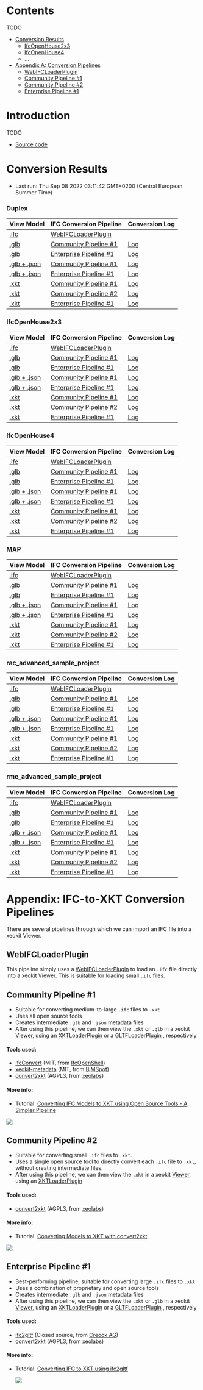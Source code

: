 # Contents

TODO

- [Conversion Results](#conversion-results)
    + [IfcOpenHouse2x3](#ifcopenhouse2x3)
    + [IfcOpenHouse4](#ifcopenhouse4)
    + ...
- [Appendix A: Conversion Pipelines](#conversion-results)
    * [WebIFCLoaderPlugin](#webifcloaderplugin)
    * [Community Pipeline #1](#community-pipeline--1)
    * [Community Pipeline #2](#community-pipeline--2)
    * [Enterprise Pipeline #1](#enterprise-pipeline--1)

# Introduction

TODO
* [Source code](https://github.com/xeokit/xeokit-pipeline)


# Conversion Results


* Last run: Thu Sep 08 2022 03:11:42 GMT+0200 (Central European Summer Time)


### Duplex


| View Model | IFC Conversion Pipeline | Conversion Log |
| --- | --- | --- |
| [.ifc](viewModel.html?src=converted/Duplex/model.ifc) | [WebIFCLoaderPlugin](https://xeokit.github.io/xeokit-sdk/docs/class/src/plugins/WebIFCLoaderPlugin/WebIFCLoaderPlugin.js~WebIFCLoaderPlugin.html) | |
| [.glb](viewModel.html?src=converted/Duplex/community1/model.glb) | [Community Pipeline #1](#community-pipeline-1) | [Log](converted/Duplex/community1/log.txt) |
| [.glb](viewModel.html?src=converted/Duplex/enterprise1/model.glb) | [Enterprise Pipeline #1](#enterprise-pipeline-1) | [Log](converted/Duplex/enterprise1/log.txt) |
| [.glb + .json](viewModel.html?src=converted/Duplex/community1/model.glb&metaModelSrc=converted/Duplex/community1/model.json) | [Community Pipeline #1](#community-pipeline-1)  | [Log](converted/Duplex/community1/log.txt) |
| [.glb + .json](viewModel.html?src=converted/Duplex/enterprise1/model.glb&metaModelSrc=converted/Duplex/enterprise1/model.json) | [Enterprise Pipeline #1](#enterprise-pipeline-1)  | [Log](converted/Duplex/enterprise1/log.txt) |
| [.xkt](viewModel.html?src=converted/Duplex/community1/model.xkt) | [Community Pipeline #1](#community-pipeline-1) | [Log](converted/Duplex/community1/log.txt) |
| [.xkt](viewModel.html?src=converted/Duplex/community2/model.xkt) | [Community Pipeline #2](#community-pipeline-2) | [Log](converted/Duplex/community2/log.txt) |
| [.xkt](viewModel.html?src=converted/Duplex/enterprise1/model.xkt)| [Enterprise Pipeline #1](#enterprise-pipeline-1) | [Log](converted/Duplex/enterprise1/log.txt) |

### IfcOpenHouse2x3


| View Model | IFC Conversion Pipeline | Conversion Log |
| --- | --- | --- |
| [.ifc](viewModel.html?src=converted/IfcOpenHouse2x3/model.ifc) | [WebIFCLoaderPlugin](https://xeokit.github.io/xeokit-sdk/docs/class/src/plugins/WebIFCLoaderPlugin/WebIFCLoaderPlugin.js~WebIFCLoaderPlugin.html) | |
| [.glb](viewModel.html?src=converted/IfcOpenHouse2x3/community1/model.glb) | [Community Pipeline #1](#community-pipeline-1) | [Log](converted/IfcOpenHouse2x3/community1/log.txt) |
| [.glb](viewModel.html?src=converted/IfcOpenHouse2x3/enterprise1/model.glb) | [Enterprise Pipeline #1](#enterprise-pipeline-1) | [Log](converted/IfcOpenHouse2x3/enterprise1/log.txt) |
| [.glb + .json](viewModel.html?src=converted/IfcOpenHouse2x3/community1/model.glb&metaModelSrc=converted/IfcOpenHouse2x3/community1/model.json) | [Community Pipeline #1](#community-pipeline-1)  | [Log](converted/IfcOpenHouse2x3/community1/log.txt) |
| [.glb + .json](viewModel.html?src=converted/IfcOpenHouse2x3/enterprise1/model.glb&metaModelSrc=converted/IfcOpenHouse2x3/enterprise1/model.json) | [Enterprise Pipeline #1](#enterprise-pipeline-1)  | [Log](converted/IfcOpenHouse2x3/enterprise1/log.txt) |
| [.xkt](viewModel.html?src=converted/IfcOpenHouse2x3/community1/model.xkt) | [Community Pipeline #1](#community-pipeline-1) | [Log](converted/IfcOpenHouse2x3/community1/log.txt) |
| [.xkt](viewModel.html?src=converted/IfcOpenHouse2x3/community2/model.xkt) | [Community Pipeline #2](#community-pipeline-2) | [Log](converted/IfcOpenHouse2x3/community2/log.txt) |
| [.xkt](viewModel.html?src=converted/IfcOpenHouse2x3/enterprise1/model.xkt)| [Enterprise Pipeline #1](#enterprise-pipeline-1) | [Log](converted/IfcOpenHouse2x3/enterprise1/log.txt) |

### IfcOpenHouse4


| View Model | IFC Conversion Pipeline | Conversion Log |
| --- | --- | --- |
| [.ifc](viewModel.html?src=converted/IfcOpenHouse4/model.ifc) | [WebIFCLoaderPlugin](https://xeokit.github.io/xeokit-sdk/docs/class/src/plugins/WebIFCLoaderPlugin/WebIFCLoaderPlugin.js~WebIFCLoaderPlugin.html) | |
| [.glb](viewModel.html?src=converted/IfcOpenHouse4/community1/model.glb) | [Community Pipeline #1](#community-pipeline-1) | [Log](converted/IfcOpenHouse4/community1/log.txt) |
| [.glb](viewModel.html?src=converted/IfcOpenHouse4/enterprise1/model.glb) | [Enterprise Pipeline #1](#enterprise-pipeline-1) | [Log](converted/IfcOpenHouse4/enterprise1/log.txt) |
| [.glb + .json](viewModel.html?src=converted/IfcOpenHouse4/community1/model.glb&metaModelSrc=converted/IfcOpenHouse4/community1/model.json) | [Community Pipeline #1](#community-pipeline-1)  | [Log](converted/IfcOpenHouse4/community1/log.txt) |
| [.glb + .json](viewModel.html?src=converted/IfcOpenHouse4/enterprise1/model.glb&metaModelSrc=converted/IfcOpenHouse4/enterprise1/model.json) | [Enterprise Pipeline #1](#enterprise-pipeline-1)  | [Log](converted/IfcOpenHouse4/enterprise1/log.txt) |
| [.xkt](viewModel.html?src=converted/IfcOpenHouse4/community1/model.xkt) | [Community Pipeline #1](#community-pipeline-1) | [Log](converted/IfcOpenHouse4/community1/log.txt) |
| [.xkt](viewModel.html?src=converted/IfcOpenHouse4/community2/model.xkt) | [Community Pipeline #2](#community-pipeline-2) | [Log](converted/IfcOpenHouse4/community2/log.txt) |
| [.xkt](viewModel.html?src=converted/IfcOpenHouse4/enterprise1/model.xkt)| [Enterprise Pipeline #1](#enterprise-pipeline-1) | [Log](converted/IfcOpenHouse4/enterprise1/log.txt) |

### MAP


| View Model | IFC Conversion Pipeline | Conversion Log |
| --- | --- | --- |
| [.ifc](viewModel.html?src=converted/MAP/model.ifc) | [WebIFCLoaderPlugin](https://xeokit.github.io/xeokit-sdk/docs/class/src/plugins/WebIFCLoaderPlugin/WebIFCLoaderPlugin.js~WebIFCLoaderPlugin.html) | |
| [.glb](viewModel.html?src=converted/MAP/community1/model.glb) | [Community Pipeline #1](#community-pipeline-1) | [Log](converted/MAP/community1/log.txt) |
| [.glb](viewModel.html?src=converted/MAP/enterprise1/model.glb) | [Enterprise Pipeline #1](#enterprise-pipeline-1) | [Log](converted/MAP/enterprise1/log.txt) |
| [.glb + .json](viewModel.html?src=converted/MAP/community1/model.glb&metaModelSrc=converted/MAP/community1/model.json) | [Community Pipeline #1](#community-pipeline-1)  | [Log](converted/MAP/community1/log.txt) |
| [.glb + .json](viewModel.html?src=converted/MAP/enterprise1/model.glb&metaModelSrc=converted/MAP/enterprise1/model.json) | [Enterprise Pipeline #1](#enterprise-pipeline-1)  | [Log](converted/MAP/enterprise1/log.txt) |
| [.xkt](viewModel.html?src=converted/MAP/community1/model.xkt) | [Community Pipeline #1](#community-pipeline-1) | [Log](converted/MAP/community1/log.txt) |
| [.xkt](viewModel.html?src=converted/MAP/community2/model.xkt) | [Community Pipeline #2](#community-pipeline-2) | [Log](converted/MAP/community2/log.txt) |
| [.xkt](viewModel.html?src=converted/MAP/enterprise1/model.xkt)| [Enterprise Pipeline #1](#enterprise-pipeline-1) | [Log](converted/MAP/enterprise1/log.txt) |

### rac_advanced_sample_project


| View Model | IFC Conversion Pipeline | Conversion Log |
| --- | --- | --- |
| [.ifc](viewModel.html?src=converted/rac_advanced_sample_project/model.ifc) | [WebIFCLoaderPlugin](https://xeokit.github.io/xeokit-sdk/docs/class/src/plugins/WebIFCLoaderPlugin/WebIFCLoaderPlugin.js~WebIFCLoaderPlugin.html) | |
| [.glb](viewModel.html?src=converted/rac_advanced_sample_project/community1/model.glb) | [Community Pipeline #1](#community-pipeline-1) | [Log](converted/rac_advanced_sample_project/community1/log.txt) |
| [.glb](viewModel.html?src=converted/rac_advanced_sample_project/enterprise1/model.glb) | [Enterprise Pipeline #1](#enterprise-pipeline-1) | [Log](converted/rac_advanced_sample_project/enterprise1/log.txt) |
| [.glb + .json](viewModel.html?src=converted/rac_advanced_sample_project/community1/model.glb&metaModelSrc=converted/rac_advanced_sample_project/community1/model.json) | [Community Pipeline #1](#community-pipeline-1)  | [Log](converted/rac_advanced_sample_project/community1/log.txt) |
| [.glb + .json](viewModel.html?src=converted/rac_advanced_sample_project/enterprise1/model.glb&metaModelSrc=converted/rac_advanced_sample_project/enterprise1/model.json) | [Enterprise Pipeline #1](#enterprise-pipeline-1)  | [Log](converted/rac_advanced_sample_project/enterprise1/log.txt) |
| [.xkt](viewModel.html?src=converted/rac_advanced_sample_project/community1/model.xkt) | [Community Pipeline #1](#community-pipeline-1) | [Log](converted/rac_advanced_sample_project/community1/log.txt) |
| [.xkt](viewModel.html?src=converted/rac_advanced_sample_project/community2/model.xkt) | [Community Pipeline #2](#community-pipeline-2) | [Log](converted/rac_advanced_sample_project/community2/log.txt) |
| [.xkt](viewModel.html?src=converted/rac_advanced_sample_project/enterprise1/model.xkt)| [Enterprise Pipeline #1](#enterprise-pipeline-1) | [Log](converted/rac_advanced_sample_project/enterprise1/log.txt) |

### rme_advanced_sample_project


| View Model | IFC Conversion Pipeline | Conversion Log |
| --- | --- | --- |
| [.ifc](viewModel.html?src=converted/rme_advanced_sample_project/model.ifc) | [WebIFCLoaderPlugin](https://xeokit.github.io/xeokit-sdk/docs/class/src/plugins/WebIFCLoaderPlugin/WebIFCLoaderPlugin.js~WebIFCLoaderPlugin.html) | |
| [.glb](viewModel.html?src=converted/rme_advanced_sample_project/community1/model.glb) | [Community Pipeline #1](#community-pipeline-1) | [Log](converted/rme_advanced_sample_project/community1/log.txt) |
| [.glb](viewModel.html?src=converted/rme_advanced_sample_project/enterprise1/model.glb) | [Enterprise Pipeline #1](#enterprise-pipeline-1) | [Log](converted/rme_advanced_sample_project/enterprise1/log.txt) |
| [.glb + .json](viewModel.html?src=converted/rme_advanced_sample_project/community1/model.glb&metaModelSrc=converted/rme_advanced_sample_project/community1/model.json) | [Community Pipeline #1](#community-pipeline-1)  | [Log](converted/rme_advanced_sample_project/community1/log.txt) |
| [.glb + .json](viewModel.html?src=converted/rme_advanced_sample_project/enterprise1/model.glb&metaModelSrc=converted/rme_advanced_sample_project/enterprise1/model.json) | [Enterprise Pipeline #1](#enterprise-pipeline-1)  | [Log](converted/rme_advanced_sample_project/enterprise1/log.txt) |
| [.xkt](viewModel.html?src=converted/rme_advanced_sample_project/community1/model.xkt) | [Community Pipeline #1](#community-pipeline-1) | [Log](converted/rme_advanced_sample_project/community1/log.txt) |
| [.xkt](viewModel.html?src=converted/rme_advanced_sample_project/community2/model.xkt) | [Community Pipeline #2](#community-pipeline-2) | [Log](converted/rme_advanced_sample_project/community2/log.txt) |
| [.xkt](viewModel.html?src=converted/rme_advanced_sample_project/enterprise1/model.xkt)| [Enterprise Pipeline #1](#enterprise-pipeline-1) | [Log](converted/rme_advanced_sample_project/enterprise1/log.txt) |# Appendix: IFC-to-XKT Conversion Pipelines


# Appendix: IFC-to-XKT Conversion Pipelines

There are several pipelines through which we can import an IFC file into a xeokit Viewer.

## WebIFCLoaderPlugin

This pipeline simply uses a [WebIFCLoaderPlugin]() to load an ````.ifc```` file directly into a xeokit Viewer. This is
suitable for loading small ````.ifc```` files.

## Community Pipeline #1

* Suitable for converting medium-to-large ````.ifc```` files to ````.xkt````
* Uses all open source tools
* Creates intermediate ````.glb```` and ````.json```` metadata files
* After using this pipeline, we can then view the ````.xkt````  or ````.glb```` in a
  xeokit [Viewer](https://xeokit.github.io/xeokit-sdk/docs/class/src/viewer/Viewer.js~Viewer.html), using an
  [XKTLoaderPlugin](https://xeokit.github.io/xeokit-sdk/docs/class/src/plugins/XKTLoaderPlugin/XKTLoaderPlugin.js~XKTLoaderPlugin.html)
  or
  a [GLTFLoaderPlugin](https://xeokit.github.io/xeokit-sdk/docs/class/src/plugins/GLTFLoaderPlugin/GLTFLoaderPlugin.js~GLTFLoaderPlugin.html)
  , respectively

#### Tools used:

* [IfcConvert](http://ifcopenshell.org/ifcconvert) (MIT, from [IfcOpenShell](http://ifcopenshell.org/))
* [xeokit-metadata](https://github.com/bimspot/xeokit-metadata) (MIT, from [BIMSpot](https://bimspot.io))
* [convert2xkt](https://github.com/xeokit/xeokit-convert) (AGPL3, from [xeolabs](https://xeolabs.com))

#### More info:

* Tutorial: [Converting IFC Models to XKT using Open Source Tools - A Simpler Pipeline](https://www.notion.so/xeokit/Converting-IFC-Models-to-XKT-using-Open-Source-Tools-A-Simpler-Pipeline-02d45ba457eb4f808f63bcacb71a4fb3)

![](assets/oss_xkt_conversion_v2.png)

## Community Pipeline #2

* Suitable for converting small ````.ifc```` files to ````.xkt````.
* Uses a single open source tool to directly convert each ````.ifc```` file to ````.xkt````, without creating
  intermediate files.
* After using this pipeline, we can then view the ````.xkt````  in a
  xeokit [Viewer](https://xeokit.github.io/xeokit-sdk/docs/class/src/viewer/Viewer.js~Viewer.html), using an
  [XKTLoaderPlugin](https://xeokit.github.io/xeokit-sdk/docs/class/src/plugins/XKTLoaderPlugin/XKTLoaderPlugin.js~XKTLoaderPlugin.html)

#### Tools used:

* [convert2xkt](https://github.com/xeokit/xeokit-convert) (AGPL3, from [xeolabs](https://xeolabs.com))

#### More info:

* Tutorial: [Converting Models to XKT with convert2xkt](https://www.notion.so/xeokit/Converting-Models-to-XKT-with-convert2xkt-fa567843313f4db8a7d6535e76da9380)

![](assets/oss_xkt_conversion.png)

## Enterprise Pipeline #1

* Best-performing pipeline, suitable for converting large ````.ifc```` files to ````.xkt````
* Uses a combination of proprietary and open source tools
* Creates intermediate ````.glb```` and ````.json```` metadata files
* After using this pipeline, we can then view the ````.xkt````  or ````.glb```` in a
  xeokit [Viewer](https://xeokit.github.io/xeokit-sdk/docs/class/src/viewer/Viewer.js~Viewer.html), using an
  [XKTLoaderPlugin](https://xeokit.github.io/xeokit-sdk/docs/class/src/plugins/XKTLoaderPlugin/XKTLoaderPlugin.js~XKTLoaderPlugin.html)
  or
  a [GLTFLoaderPlugin](https://xeokit.github.io/xeokit-sdk/docs/class/src/plugins/GLTFLoaderPlugin/GLTFLoaderPlugin.js~GLTFLoaderPlugin.html)
  , respectively

#### Tools used:

* [ifc2gltf](https://creoox.com/en/contact/) (Closed source, from [Creoox AG](https://creoox.com/en/contact/))
* [convert2xkt](https://github.com/xeokit/xeokit-convert) (AGPL3, from [xeolabs](https://xeolabs.com))

#### More info:

* Tutorial: [Converting IFC to XKT using ifc2gltf](https://www.notion.so/xeokit/Converting-IFC-to-XKT-using-ifc2gltf-a2e0005d00dc4f22b648f1237bc3245d)

  ![](assets/creoox_oss_xkt_conversion.png)